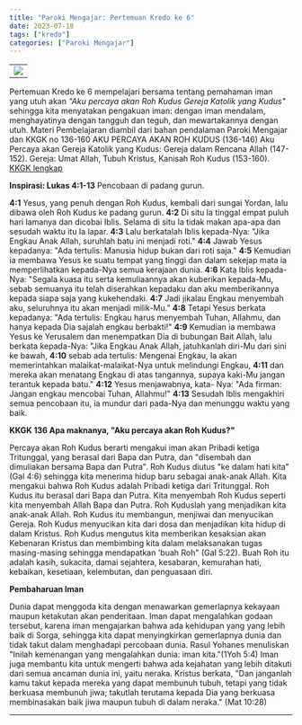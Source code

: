 ```yaml
---
title: "Paroki Mengajar: Pertemuan Kredo ke 6"
date: 2023-07-18
tags: ["kredo"]
categories: ["Paroki Mengajar"]
---
```

| | 
|---|
| ![](/img/kredo6-18jul23.avif) | 

Pertemuan Kredo ke 6 mempelajari bersama tentang pemahaman iman yang utuh akan *"Aku percaya akan Roh Kudus Gereja Katolik yang Kudus"* sehingga kita menyatakan pengakuan iman: dengan iman mendalam, menghayatinya dengan tangguh dan teguh, dan mewartakannya dengan utuh. 
Materi Pembelajaran diambil dari bahan pendalaman Paroki Mengajar dan KKGK no 136-160 AKU PERCAYA AKAN ROH KUDUS (136-146) Aku Percaya akan Gereja Katolik yang Kudus: Gereja dalam Rencana Allah (147-152). Gereja: Umat Allah, Tubuh Kristus, Kanisah Roh Kudus (153-160). [KKGK lengkap](/posts/KompendiumKatekismus.pdf)

**Inspirasi: Lukas 4:1-13** Pencobaan di padang gurun.

**4:1** Yesus, yang penuh dengan Roh Kudus, kembali dari sungai Yordan, lalu dibawa oleh Roh Kudus ke padang gurun. 
**4:2** Di situ Ia tinggal empat puluh hari lamanya dan dicobai Iblis. Selama di situ Ia tidak makan apa-apa dan sesudah waktu itu Ia lapar. 
**4:3** Lalu berkatalah Iblis kepada-Nya: "Jika Engkau Anak Allah, suruhlah batu ini menjadi roti." 
**4:4** Jawab Yesus kepadanya: "Ada tertulis: Manusia hidup bukan dari roti saja." 
**4:5** Kemudian ia membawa Yesus ke suatu tempat yang tinggi dan dalam sekejap mata ia memperlihatkan kepada-Nya semua kerajaan dunia. 
**4:6** Kata Iblis kepada-Nya: "Segala kuasa itu serta kemuliaannya akan kuberikan kepada-Mu, sebab semuanya itu telah diserahkan kepadaku dan aku memberikannya kepada siapa saja yang kukehendaki. 
**4:7** Jadi jikalau Engkau menyembah aku, seluruhnya itu akan menjadi milik-Mu." 
**4:8** Tetapi Yesus berkata kepadanya: "Ada tertulis: Engkau harus menyembah Tuhan, Allahmu, dan hanya kepada Dia sajalah engkau berbakti!" 
**4:9** Kemudian ia membawa Yesus ke Yerusalem dan menempatkan Dia di bubungan Bait Allah, lalu berkata kepada-Nya: "Jika Engkau Anak Allah, jatuhkanlah diri-Mu dari sini ke bawah, 
**4:10** sebab ada tertulis: Mengenai Engkau, Ia akan memerintahkan malaikat-malaikat-Nya untuk melindungi Engkau, 
**4:11** dan mereka akan menatang Engkau di atas tangannya, supaya kaki-Mu jangan terantuk kepada batu." 
**4:12** Yesus menjawabnya, kata- Nya: "Ada firman: Jangan engkau mencobai Tuhan, Allahmu!" 
**4:13** Sesudah Iblis mengakhiri semua pencobaan itu, ia mundur dari pada-Nya dan menunggu waktu yang baik.

**KKGK 136 Apa maknanya, "Aku percaya akan Roh Kudus?"**

Percaya akan Roh Kudus berarti mengakui iman akan Pribadi ketiga Tritunggal, yang berasal dari Bapa dan Putra, dan "disembah dan dimuliakan bersama Bapa dan Putra". Roh Kudus diutus "ke dalam hati kita" (Gal 4:6) sehingga kita menerima hidup baru sebagai anak-anak Allah. 
Kita mengakui bahwa Roh Kudus adalah Pribadi ketiga dari Tritunggal. Roh Kudus itu berasal dari Bapa dan Putra. Kita menyembah Roh Kudus seperti kita menyembah Allah Bapa dan Putra. Roh Kuduslah yang menjadikan kita anak-anak Allah. 
Roh Kudus itu membangun, menjiwai dan menyucikan Gereja. Roh Kudus menyucikan kita dari dosa dan menjadikan kita hidup di dalam Kristus. Roh Kudus mengutus kita memberikan kesaksian akan Kebenaran Kristus dan membimbing kita dalam melaksanakan tugas masing-masing sehingga mendapatkan 'buah Roh" (Gal 5:22). 
Buah Roh itu adalah kasih, sukacita, damai sejahtera, kesabaran, kemurahan hati, kebaikan, kesetiaan, kelembutan, dan penguasaan diri.

**Pembaharuan Iman**

Dunia dapat menggoda kita dengan menawarkan gemerlapnya kekayaan maupun ketakutan akan penderitaan. Iman dapat mengalahkan godaan tersebut, karena iman mengajarkan bahwa ada kehidupan yang yang lebih baik di Sorga, sehingga kita dapat menyingkirkan gemerlapnya dunia dan tidak takut dalam menghadapi percobaan dunia. Rasul Yohanes menuliskan "Inilah kemenangan yang mengalahkan dunia: iman kita."(1Yoh 5:4) Iman juga membantu kita untuk mengerti bahwa ada kejahatan yang lebih ditakuti dari semua ancaman dunia ini, yaitu neraka. Kristus berkata, "Dan janganlah kamu takut kepada mereka yang dapat membunuh tubuh, tetapi yang tidak berkuasa membunuh jiwa; takutlah terutama kepada Dia yang berkuasa membinasakan baik jiwa maupun tubuh di dalam neraka." (Mat 10:28)

------------------------------------------------------------------------